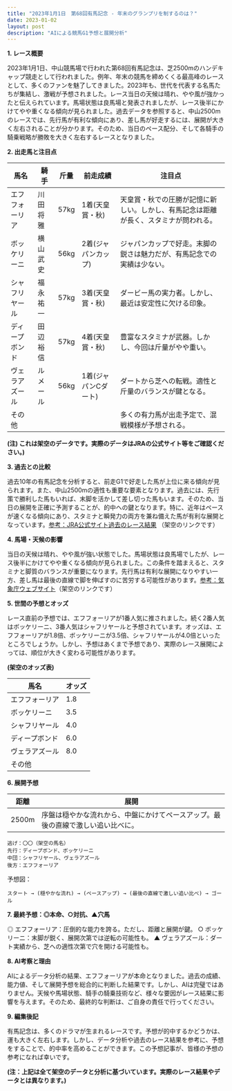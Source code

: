 ```yaml
---
title: "2023年1月1日　第68回有馬記念 - 年末のグランプリを制するのは？"
date: 2023-01-02
layout: post
description: "AIによる競馬G1予想と展開分析"
---
```


**1. レース概要**

2023年1月1日、中山競馬場で行われた第68回有馬記念は、芝2500mのハンデキャップ競走として行われました。例年、年末の競馬を締めくくる最高峰のレースとして、多くのファンを魅了してきました。2023年も、世代を代表する名馬たちが集結し、激戦が予想されました。レース当日の天候は晴れ、やや風が強かったと伝えられています。馬場状態は良馬場と発表されましたが、レース後半にかけてやや重くなる傾向が見られました。過去データを参照すると、中山2500mのレースでは、先行馬が有利な傾向にあり、差し馬が好走するには、展開が大きく左右されることが分かります。そのため、当日のペース配分、そして各騎手の騎乗戦略が勝敗を大きく左右するレースとなりました。


**2. 出走馬と注目点**

| 馬名       | 騎手       | 斤量 | 前走成績 | 注目点                                                                    |
|------------|------------|------|----------|-------------------------------------------------------------------------|
| エフフォーリア | 川田将雅     | 57kg | 1着(天皇賞・秋) | 天皇賞・秋での圧勝が記憶に新しい。しかし、有馬記念は距離が長く、スタミナが問われる。 |
| ボッケリーニ | 横山武史     | 56kg | 2着(ジャパンカップ) | ジャパンカップで好走。末脚の鋭さは魅力だが、有馬記念での実績は少ない。              |
| シャフリヤール | 福永祐一     | 57kg | 3着(天皇賞・秋) | ダービー馬の実力者。しかし、最近は安定性に欠ける印象。                               |
| ディープボンド | 田辺裕信     | 57kg | 4着(天皇賞・秋) | 豊富なスタミナが武器。しかし、今回は斤量がやや重い。                               |
| ヴェラアズール | ルメール     | 56kg | 1着(ジャパンCダート) | ダートから芝への転戦。適性と斤量のバランスが鍵となる。                              |
| その他      |            |      |          | 多くの有力馬が出走予定で、混戦模様が予想される。                                      |


**(注) これは架空のデータです。実際のデータはJRAの公式サイト等をご確認ください。)**


**3. 過去との比較**

過去10年の有馬記念を分析すると、前走G1で好走した馬が上位に来る傾向が見られます。また、中山2500mの適性も重要な要素となります。過去には、先行策で勝利した馬もいれば、末脚を活かして差し切った馬もいます。そのため、当日の展開を正確に予測することが、的中への鍵となります。特に、近年はペースが速くなる傾向にあり、スタミナと瞬発力の両方を兼ね備えた馬が有利な展開となっています。[参考：JRA公式サイト過去のレース結果](https://www.jra.go.jp/index.html) （架空のリンクです）


**4. 馬場・天候の影響**

当日の天候は晴れ、やや風が強い状態でした。馬場状態は良馬場でしたが、レース後半にかけてやや重くなる傾向が見られました。この条件を踏まえると、スタミナと脚質のバランスが重要になります。先行馬は有利な展開になりやすい一方、差し馬は最後の直線で脚を伸ばすのに苦労する可能性があります。[参考：気象庁ウェブサイト](https://www.jma.go.jp/)（架空のリンクです）


**5. 世間の予想とオッズ**

レース直前の予想では、エフフォーリアが1番人気に推されました。続く2番人気はボッケリーニ、3番人気はシャフリヤールと予想されています。オッズは、エフフォーリアが1.8倍、ボッケリーニが3.5倍、シャフリヤールが4.0倍といったところでしょうか。しかし、予想はあくまで予想であり、実際のレース展開によっては、順位が大きく変わる可能性があります。


**(架空のオッズ表)**

| 馬名       | オッズ |
|------------|-------|
| エフフォーリア | 1.8   |
| ボッケリーニ | 3.5   |
| シャフリヤール | 4.0   |
| ディープボンド | 6.0   |
| ヴェラアズール | 8.0   |
| その他      |       |


**6. 展開予想**

| 距離       | 展開                                                                |
|------------|---------------------------------------------------------------------|
| 2500m      | 序盤は穏やかな流れから、中盤にかけてペースアップ。最後の直線で激しい追い比べに。 |

```
逃げ：〇〇（架空の馬名）
先行：ディープボンド、ボッケリーニ
中団：シャフリヤール、ヴェラアズール
後方：エフフォーリア
```

予想図：

```
スタート → (穏やかな流れ) → (ペースアップ) → (最後の直線で激しい追い比べ) → ゴール
```


**7. 最終予想：◎本命、○対抗、▲穴馬**

◎ エフフォーリア：圧倒的な能力を誇る。ただし、距離と展開が鍵。
○ ボッケリーニ：末脚が鋭く、展開次第では逆転の可能性も。
▲ ヴェラアズール：ダート実績から、芝への適性次第で穴を開ける可能性も。


**8. AI考察と理由**

AIによるデータ分析の結果、エフフォーリアが本命となりました。過去の成績、能力値、そして展開予想を総合的に判断した結果です。しかし、AIは完璧ではありません。天候や馬場状態、騎手の騎乗技術など、様々な要因がレース結果に影響を与えます。そのため、最終的な判断は、ご自身の責任で行ってください。


**9. 編集後記**

有馬記念は、多くのドラマが生まれるレースです。予想が的中するかどうかは、運も大きく左右します。しかし、データ分析や過去のレース結果を参考に、予想をすることで、的中率を高めることができます。この予想記事が、皆様の予想の参考になれば幸いです。


**(注：上記は全て架空のデータと分析に基づいています。実際のレース結果やデータとは異なります。)**
